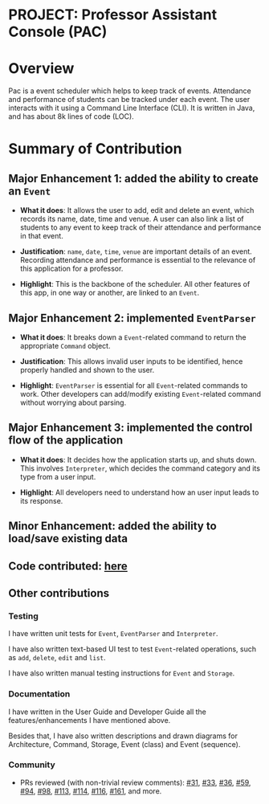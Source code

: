 # PROJECT: Professor Assistant Console (PAC)

# Overview

Pac is a event scheduler which helps to keep track of events. 
Attendance and performance of students can be tracked under each event. 
The user interacts with it using a Command Line Interface (CLI). 
It is written in Java, and has about 8k lines of code (LOC).

# Summary of Contribution

## Major Enhancement 1: added the ability to create an `Event`

- **What it does**: It allows the user to add, edit and delete an event, which 
records its name, date, time and venue. A user can also link a list of students 
to any event to keep track of their attendance and performance in that event.

- **Justification**: `name`, `date`, `time`, `venue` are important details of 
an event. Recording attendance and performance is essential to the relevance 
of this application for a professor.

- **Highlight**: This is the backbone of the scheduler. All other features 
of this app, in one way or another, are linked to an `Event`.

## Major Enhancement 2: implemented `EventParser`

- **What it does**: It breaks down a `Event`-related command to return the 
appropriate `Command` object.

- **Justification**: This allows invalid user inputs to be identified, hence 
properly handled and shown to the user.

- **Highlight**: `EventParser` is essential for all `Event`-related commands to 
work. Other developers can add/modify existing `Event`-related command without 
worrying about parsing.

## Major Enhancement 3: implemented the control flow of the application

- **What it does**: It decides how the application starts up, and shuts down. 
This involves `Interpreter`, which decides the command category and its type
from a user input.

- **Highlight**: All developers need to understand how an user input leads to 
its response.

## Minor Enhancement: added the ability to load/save existing data

## Code contributed: [here](https://nus-cs2113-ay1920s2.github.io/tp-dashboard/#=undefined&search=lowjiayee)

## Other contributions

### Testing

I have written unit tests for `Event`, `EventParser` and `Interpreter`.

I have also written text-based UI test to test `Event`-related operations, such 
as `add`, `delete`, `edit` and `list`.

I have also written manual testing instructions for `Event` and `Storage`.

### Documentation

I have written in the User Guide and Developer Guide all the features/enhancements I have mentioned above.

Besides that, I have also written descriptions and drawn diagrams for Architecture, 
Command, Storage, Event (class) and Event (sequence).

### Community

- PRs reviewed (with non-trivial review comments): 
[#31](https://github.com/AY1920S2-CS2113T-T12-4/tp/pull/31), 
[#33](https://github.com/AY1920S2-CS2113T-T12-4/tp/pull/33), 
[#36](https://github.com/AY1920S2-CS2113T-T12-4/tp/pull/36), 
[#59](https://github.com/AY1920S2-CS2113T-T12-4/tp/pull/59), 
[#94](https://github.com/AY1920S2-CS2113T-T12-4/tp/pull/94), 
[#98](https://github.com/AY1920S2-CS2113T-T12-4/tp/pull/98),
[#113](https://github.com/AY1920S2-CS2113T-T12-4/tp/pull/113),
[#114](https://github.com/AY1920S2-CS2113T-T12-4/tp/pull/114),
[#116](https://github.com/AY1920S2-CS2113T-T12-4/tp/pull/116), 
[#161](https://github.com/AY1920S2-CS2113T-T12-4/tp/pull/161), and more.
